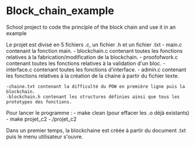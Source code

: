 # Block_chain_example
School project to code the principle of the block chain and use it in an example



Le projet est divisé en 5 fichiers .c, un fichier .h et un fichier .txt
	- main.c contenant la fonction main.
	- blockchain.c contenant toutes les fonctions relatives à la fabrication/modification de la blockchain.
	- proofofwork.c contenant toutes les fonctions relatives à la validation d'un bloc.
	- interface.c contenant toutes les fonctions d'interface.
	- admin.c contenant les fonctions relatives à la création de la chaine à partir du fichier texte.

	-chaine.txt contenant la difficulté du POW en première ligne puis la blockchain.
	-blockchain.h contenant les structures définies ainsi que tous les prototypes des fonctions.

Pour lancer le programme : 
	- make clean (pour effacer les .o déjà existants)
	- make projet_c2
	-./projet_c2

Dans un premier temps, la blockchaine est créée à partir du document .txt puis le menu utilisateur s'ouvre.

